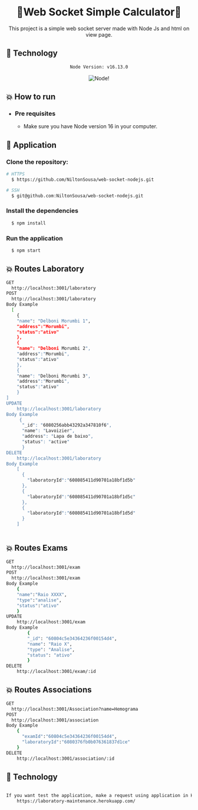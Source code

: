 <div align="center">
    <h1>🌟Web Socket Simple Calculator🌟</h1>
</div>

<div align="center">

This project is a simple web socket server made with Node Js and html on view page.
</div>

## :rocket: Technology

<div align="center">

```sh
Node Version: v16.13.0
```

![Node](https://img.shields.io/badge/Node.js-43853D?style=for-the-badge&logo=node.js&logoColor=white)!

</div>

## :boom: How to run

- ### **Pre requisites**

    - Make sure you have Node version 16 in your computer.

## :hammer: Application

### Clone the repository:

```sh
# HTTPS
  $ https://github.com/NiltonSousa/web-socket-nodejs.git
```

```sh
# SSH
  $ git@github.com:NiltonSousa/web-socket-nodejs.git
```

### Install the dependencies

```sh
  $ npm install
```

### Run the application

```sh
  $ npm start
```

## :boom: Routes Laboratory
```sh
GET
  http://localhost:3001/laboratory
POST
  http://localhost:3001/laboratory
Body Example
  [
    {
    "name": "Delboni Morumbi 1",
    "address":"Morumbi",
    "status":"ativo"
    },
    {
    "name": "Delboni Morumbi 2",
    "address":"Morumbi",
    "status":"ativo"
    },
    {
    "name": "Delboni Morumbi 3",
    "address":"Morumbi",
    "status":"ativo"
    }
]
UPDATE
    http://localhost:3001/laboratory
Body Example
     {
      "_id": "6080256abb43292a347810f6",
      "name": "Lavoizier",
      "address": "Lapa de baixo",
      "status": "active"
      }
DELETE
    http://localhost:3001/laboratory
Body Example
    [
      {
        "laboratoryId":"608085411d90701a18bf1d5b"
      },
      {
        "laboratoryId":"608085411d90701a18bf1d5c"
      },
      {
        "laboratoryId":"608085411d90701a18bf1d5d"
      }
    ]
  
```

## :boom: Routes Exams
```sh
GET
  http://localhost:3001/exam
POST
  http://localhost:3001/exam
Body Example
    {
    "name":"Raio XXXX",
    "type":"analise",
    "status":"ativo"
    }
UPDATE
    http://localhost:3001/exam
Body Example
        {
        "_id": "60804c5e34364236f00154d4",
        "name": "Raio X",
        "type": "Analise",
        "status": "ativo"
        }
DELETE
    http://localhost:3001/exam/:id  
```

## :boom: Routes Associations
```sh
GET
  http://localhost:3001/Association?name=Hemograma
POST
  http://localhost:3001/association
Body Example
    {
      "examId":"60804c5e34364236f00154d4",
      "laboratoryId":"6080376fb0b076361837d1ce"
    }
DELETE
    http://localhost:3001/association/:id 
```

## :rocket: Technology
```sh

If you want test the application, make a request using application in Heroku
    https://laboratory-maintenance.herokuapp.com/
```
